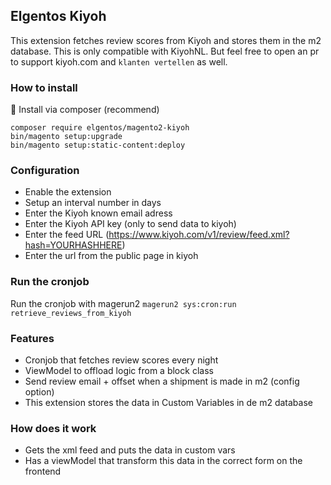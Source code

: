 ## Elgentos Kiyoh

This extension fetches review scores from Kiyoh and stores them in the m2 database. This is only compatible with KiyohNL. But feel free to open an pr to support kiyoh.com and `klanten vertellen` as well. 

### How to install

:rocket:  Install via composer (recommend)
```
composer require elgentos/magento2-kiyoh
bin/magento setup:upgrade
bin/magento setup:static-content:deploy
```

### Configuration

- Enable the extension
- Setup an interval number in days
- Enter the Kiyoh known email adress
- Enter the Kiyoh API key (only to send data to kiyoh)
- Enter the feed URL (https://www.kiyoh.com/v1/review/feed.xml?hash=YOURHASHHERE)
- Enter the url from the public page in kiyoh

### Run the cronjob

Run the cronjob with magerun2 `magerun2 sys:cron:run retrieve_reviews_from_kiyoh`

### Features

- Cronjob that fetches review scores every night
- ViewModel to offload logic from a block class
- Send review email + offset when a shipment is made in m2 (config option)
- This extension stores the data in Custom Variables in de m2 database

### How does it work

- Gets the xml feed and puts the data in custom vars
- Has a viewModel that transform this data in the correct form on the frontend
